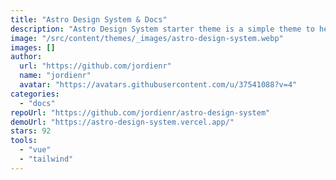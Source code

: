 ```yaml
---
title: "Astro Design System & Docs"
description: "Astro Design System starter theme is a simple theme to help you document your styleguide, components, patterns and more."
image: "/src/content/themes/_images/astro-design-system.webp"
images: []
author:
  url: "https://github.com/jordienr"
  name: "jordienr"
  avatar: "https://avatars.githubusercontent.com/u/37541088?v=4"
categories:
  - "docs"
repoUrl: "https://github.com/jordienr/astro-design-system"
demoUrl: "https://astro-design-system.vercel.app/"
stars: 92
tools:
  - "vue"
  - "tailwind"
---
```

